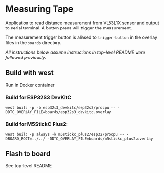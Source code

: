 # Measuring Tape 

Application to read distance measurement from VL53L1X sensor and output to serial terminal. A button press will trigger the measurement. 

The measurement trigger button is aliased to `trigger-button` in the overlay files in the `boards` directory.

*All instructions below assume instructions in top-level README were followed previously.*

## Build with west

Run in Docker container

### Build for ESP32S3 DevKitC

```
west build -p -b esp32s3_devkitc/esp32s3/procpu -- -DDTC_OVERLAY_FILE=boards/esp32s3_devkitc.overlay
```

### Build for M5StickC Plus2:

```
west build -p always -b m5stickc_plus2/esp32/procpu -- -DBOARD_ROOT=../../ -DDTC_OVERLAY_FILE=boards/m5stickc_plus2.overlay
```

## Flash to board 

See top-level README